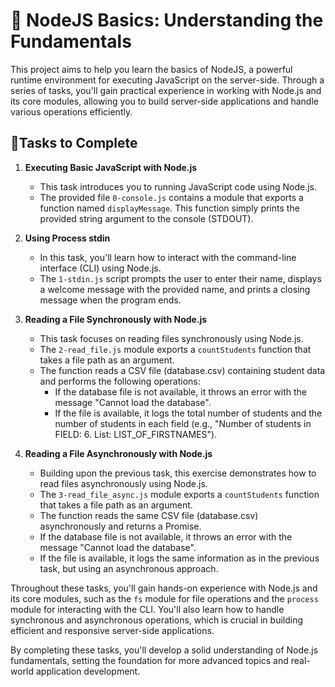 # 🧮 NodeJS Basics: Understanding the Fundamentals

This project aims to help you learn the basics of NodeJS, a powerful runtime environment for executing JavaScript on the server-side. Through a series of tasks, you'll gain practical experience in working with Node.js and its core modules, allowing you to build server-side applications and handle various operations efficiently.

## 🧮Tasks to Complete

1. **Executing Basic JavaScript with Node.js**
   - This task introduces you to running JavaScript code using Node.js.
   - The provided file `0-console.js` contains a module that exports a function named `displayMessage`. This function simply prints the provided string argument to the console (STDOUT).

2. **Using Process stdin**
   - In this task, you'll learn how to interact with the command-line interface (CLI) using Node.js.
   - The `1-stdin.js` script prompts the user to enter their name, displays a welcome message with the provided name, and prints a closing message when the program ends.

3. **Reading a File Synchronously with Node.js**
   - This task focuses on reading files synchronously using Node.js.
   - The `2-read_file.js` module exports a `countStudents` function that takes a file path as an argument.
   - The function reads a CSV file (database.csv) containing student data and performs the following operations:
     - If the database file is not available, it throws an error with the message "Cannot load the database".
     - If the file is available, it logs the total number of students and the number of students in each field (e.g., "Number of students in FIELD: 6. List: LIST_OF_FIRSTNAMES").

4. **Reading a File Asynchronously with Node.js**
   - Building upon the previous task, this exercise demonstrates how to read files asynchronously using Node.js.
   - The `3-read_file_async.js` module exports a `countStudents` function that takes a file path as an argument.
   - The function reads the same CSV file (database.csv) asynchronously and returns a Promise.
   - If the database file is not available, it throws an error with the message "Cannot load the database".
   - If the file is available, it logs the same information as in the previous task, but using an asynchronous approach.

Throughout these tasks, you'll gain hands-on experience with Node.js and its core modules, such as the `fs` module for file operations and the `process` module for interacting with the CLI. You'll also learn how to handle synchronous and asynchronous operations, which is crucial in building efficient and responsive server-side applications.

By completing these tasks, you'll develop a solid understanding of Node.js fundamentals, setting the foundation for more advanced topics and real-world application development.
